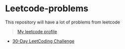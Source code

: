 # Leetcode-problems
This repository will have a lot of problems from leetcode

> [My leetcode profile](https://leetcode.com/luffy11/)

* [30-Day LeetCoding Challenge](30-Day-LeetCoding-Challenge)
